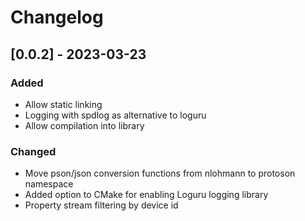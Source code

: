 # Changelog

## [0.0.2] - 2023-03-23
### Added
- Allow static linking
- Logging with spdlog as alternative to loguru
- Allow compilation into library

### Changed
- Move pson/json conversion functions from nlohmann to protoson namespace
- Added option to CMake for enabling Loguru logging library
- Property stream filtering by device id
